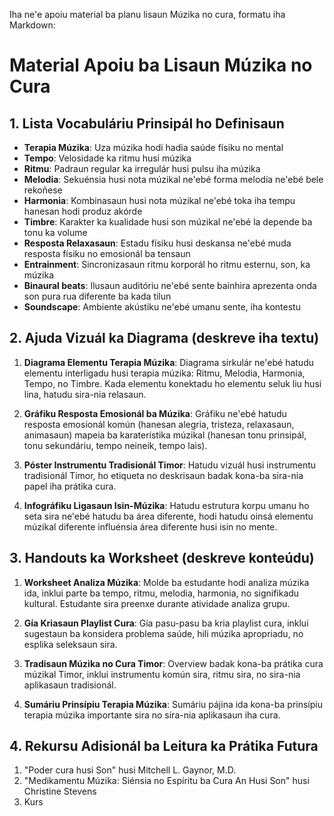 Iha ne'e apoiu material ba planu lisaun Múzika no cura, formatu iha Markdown:

# Material Apoiu ba Lisaun Múzika no Cura

## 1. Lista Vocabuláriu Prinsipál ho Definisaun

- **Terapia Múzika**: Uza múzika hodi hadia saúde físiku no mental
- **Tempo**: Velosidade ka ritmu husi múzika
- **Ritmu**: Padraun regular ka irregulár husi pulsu iha múzika
- **Melodia**: Sekuénsia husi nota múzikal ne'ebé forma melodía ne'ebé bele rekoñese
- **Harmonia**: Kombinasaun husi nota múzikal ne'ebé toka iha tempu hanesan hodi produz akórde
- **Timbre**: Karakter ka kualidade husi son múzikal ne'ebé la depende ba tonu ka volume
- **Resposta Relaxasaun**: Estadu físiku husi deskansa ne'ebé muda resposta físiku no emosionál ba tensaun
- **Entrainment**: Sincronizasaun ritmu korporál ho ritmu esternu, son, ka múzika
- **Binaural beats**: Ilusaun auditóriu ne'ebé sente bainhira aprezenta onda son pura rua diferente ba kada tilun
- **Soundscape**: Ambiente akústiku ne'ebé umanu sente, iha kontestu

## 2. Ajuda Vizuál ka Diagrama (deskreve iha textu)

1. **Diagrama Elementu Terapia Múzika**: Diagrama sirkulár ne'ebé hatudu elementu interligadu husi terapia múzika: Ritmu, Melodia, Harmonia, Tempo, no Timbre. Kada elementu konektadu ho elementu seluk liu husi lina, hatudu sira-nia relasaun.

2. **Gráfiku Resposta Emosionál ba Múzika**: Gráfiku ne'ebé hatudu resposta emosionál komún (hanesan alegria, tristeza, relaxasaun, animasaun) mapeia ba karaterístika múzikal (hanesan tonu prinsipál, tonu sekundáriu, tempo neineik, tempo lais).

3. **Póster Instrumentu Tradisionál Timor**: Hatudu vizuál husi instrumentu tradisionál Timor, ho etiqueta no deskrisaun badak kona-ba sira-nia papel iha prátika cura.

4. **Infográfiku Ligasaun Isin-Múzika**: Hatudu estrutura korpu umanu ho seta sira ne'ebé hatudu ba área diferente, hodi hatudu oinsá elementu múzikal diferente influénsia área diferente husi isin no mente.

## 3. Handouts ka Worksheet (deskreve konteúdu)

1. **Worksheet Analiza Múzika**: Molde ba estudante hodi analiza múzika ida, inklui parte ba tempo, ritmu, melodia, harmonia, no signifikadu kultural. Estudante sira preenxe durante atividade analiza grupu.

2. **Gía Kriasaun Playlist Cura**: Gía pasu-pasu ba kria playlist cura, inklui sugestaun ba konsidera problema saúde, hili múzika apropriadu, no esplika seleksaun sira.

3. **Tradisaun Múzika no Cura Timor**: Overview badak kona-ba prátika cura múzikal Timor, inklui instrumentu komún sira, ritmu sira, no sira-nia aplikasaun tradisionál.

4. **Sumáriu Prinsípiu Terapia Múzika**: Sumáriu pájina ida kona-ba prinsípiu terapia múzika importante sira no sira-nia aplikasaun iha cura.

## 4. Rekursu Adisionál ba Leitura ka Prátika Futura

1. "Poder cura husi Son" husi Mitchell L. Gaynor, M.D.
2. "Medikamentu Múzika: Siénsia no Espíritu ba Cura An Husi Son" husi Christine Stevens
3. Kurs